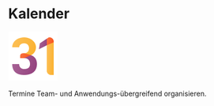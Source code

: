 # Kalender
![icons_odoo_calendar](assets/icons_odoo_calendar.png)

Termine Team- und Anwendungs-übergreifend organisieren.